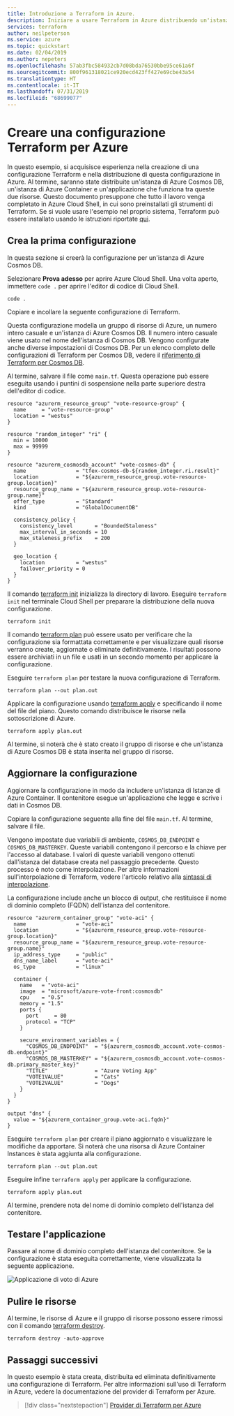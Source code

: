 ```yaml
---
title: Introduzione a Terraform in Azure.
description: Iniziare a usare Terraform in Azure distribuendo un'istanza di Azure Cosmos DB e Istanze di Azure Container.
services: terraform
author: neilpeterson
ms.service: azure
ms.topic: quickstart
ms.date: 02/04/2019
ms.author: nepeters
ms.openlocfilehash: 57ab3fbc584932cb7d08bda76530bbe95ce61a6f
ms.sourcegitcommit: 800f961318021ce920ecd423ff427e69cbe43a54
ms.translationtype: HT
ms.contentlocale: it-IT
ms.lasthandoff: 07/31/2019
ms.locfileid: "68699077"
---
```

# <a name="create-a-terraform-configuration-for-azure"></a>Creare una configurazione Terraform per Azure

In questo esempio, si acquisisce esperienza nella creazione di una configurazione Terraform e nella distribuzione di questa configurazione in Azure. Al termine, saranno state distribuite un'istanza di Azure Cosmos DB, un'istanza di Azure Container e un'applicazione che funziona tra queste due risorse. Questo documento presuppone che tutto il lavoro venga completato in Azure Cloud Shell, in cui sono preinstallati gli strumenti di Terraform. Se si vuole usare l'esempio nel proprio sistema, Terraform può essere installato usando le istruzioni riportate [qui](../virtual-machines/linux/terraform-install-configure.md).

## <a name="create-first-configuration"></a>Crea la prima configurazione

In questa sezione si creerà la configurazione per un'istanza di Azure Cosmos DB.

Selezionare **Prova adesso** per aprire Azure Cloud Shell. Una volta aperto, immettere `code .` per aprire l'editor di codice di Cloud Shell.

```azurecli-interactive
code .
```

Copiare e incollare la seguente configurazione di Terraform.

Questa configurazione modella un gruppo di risorse di Azure, un numero intero casuale e un'istanza di Azure Cosmos DB. Il numero intero casuale viene usato nel nome dell'istanza di Cosmos DB. Vengono configurate anche diverse impostazioni di Cosmos DB. Per un elenco completo delle configurazioni di Terraform per Cosmos DB, vedere il [riferimento di Terraform per Cosmos DB](https://www.terraform.io/docs/providers/azurerm/r/cosmosdb_account.html).

Al termine, salvare il file come `main.tf`. Questa operazione può essere eseguita usando i puntini di sospensione nella parte superiore destra dell'editor di codice.

```azurecli-interactive
resource "azurerm_resource_group" "vote-resource-group" {
  name     = "vote-resource-group"
  location = "westus"
}

resource "random_integer" "ri" {
  min = 10000
  max = 99999
}

resource "azurerm_cosmosdb_account" "vote-cosmos-db" {
  name                = "tfex-cosmos-db-${random_integer.ri.result}"
  location            = "${azurerm_resource_group.vote-resource-group.location}"
  resource_group_name = "${azurerm_resource_group.vote-resource-group.name}"
  offer_type          = "Standard"
  kind                = "GlobalDocumentDB"

  consistency_policy {
    consistency_level       = "BoundedStaleness"
    max_interval_in_seconds = 10
    max_staleness_prefix    = 200
  }

  geo_location {
    location          = "westus"
    failover_priority = 0
  }
}
```

Il comando [terraform init](https://www.terraform.io/docs/commands/init.html) inizializza la directory di lavoro. Eseguire `terraform init` nel terminale Cloud Shell per preparare la distribuzione della nuova configurazione.

```azurecli-interactive
terraform init
```

Il comando [terraform plan](https://www.terraform.io/docs/commands/plan.html) può essere usato per verificare che la configurazione sia formattata correttamente e per visualizzare quali risorse verranno create, aggiornate o eliminate definitivamente. I risultati possono essere archiviati in un file e usati in un secondo momento per applicare la configurazione.

Eseguire `terraform plan` per testare la nuova configurazione di Terraform.

```azurecli-interactive
terraform plan --out plan.out
```

Applicare la configurazione usando [terraform apply](https://www.terraform.io/docs/commands/apply.html) e specificando il nome del file del piano. Questo comando distribuisce le risorse nella sottoscrizione di Azure.

```azurecli-interactive
terraform apply plan.out
```

Al termine, si noterà che è stato creato il gruppo di risorse e che un'istanza di Azure Cosmos DB è stata inserita nel gruppo di risorse.

## <a name="update-configuration"></a>Aggiornare la configurazione

Aggiornare la configurazione in modo da includere un'istanza di Istanze di Azure Container. Il contenitore esegue un'applicazione che legge e scrive i dati in Cosmos DB.

Copiare la configurazione seguente alla fine del file `main.tf`. Al termine, salvare il file.

Vengono impostate due variabili di ambiente, `COSMOS_DB_ENDPOINT` e `COSMOS_DB_MASTERKEY`. Queste variabili contengono il percorso e la chiave per l'accesso al database. I valori di queste variabili vengono ottenuti dall'istanza del database creata nel passaggio precedente. Questo processo è noto come interpolazione. Per altre informazioni sull'interpolazione di Terraform, vedere l'articolo relativo alla [sintassi di interpolazione](https://www.terraform.io/docs/configuration/interpolation.html).


La configurazione include anche un blocco di output, che restituisce il nome di dominio completo (FQDN) dell'istanza del contenitore.

```azurecli-interactive
resource "azurerm_container_group" "vote-aci" {
  name                = "vote-aci"
  location            = "${azurerm_resource_group.vote-resource-group.location}"
  resource_group_name = "${azurerm_resource_group.vote-resource-group.name}"
  ip_address_type     = "public"
  dns_name_label      = "vote-aci"
  os_type             = "linux"

  container {
    name   = "vote-aci"
    image  = "microsoft/azure-vote-front:cosmosdb"
    cpu    = "0.5"
    memory = "1.5"
    ports {
      port     = 80
      protocol = "TCP"
    }

    secure_environment_variables = {
      "COSMOS_DB_ENDPOINT"  = "${azurerm_cosmosdb_account.vote-cosmos-db.endpoint}"
      "COSMOS_DB_MASTERKEY" = "${azurerm_cosmosdb_account.vote-cosmos-db.primary_master_key}"
      "TITLE"               = "Azure Voting App"
      "VOTE1VALUE"          = "Cats"
      "VOTE2VALUE"          = "Dogs"
    }
  }
}

output "dns" {
  value = "${azurerm_container_group.vote-aci.fqdn}"
}
```

Eseguire `terraform plan` per creare il piano aggiornato e visualizzare le modifiche da apportare. Si noterà che una risorsa di Azure Container Instances è stata aggiunta alla configurazione.

```azurecli-interactive
terraform plan --out plan.out
```

Eseguire infine `terraform apply` per applicare la configurazione.

```azurecli-interactive
terraform apply plan.out
```

Al termine, prendere nota del nome di dominio completo dell'istanza del contenitore.

## <a name="test-application"></a>Testare l'applicazione

Passare al nome di dominio completo dell'istanza del contenitore. Se la configurazione è stata eseguita correttamente, viene visualizzata la seguente applicazione.

![Applicazione di voto di Azure](media/terraform-quickstart/azure-vote.jpg)

## <a name="clean-up-resources"></a>Pulire le risorse

Al termine, le risorse di Azure e il gruppo di risorse possono essere rimossi con il comando [terraform destroy](https://www.terraform.io/docs/commands/destroy.html).

```azurecli-interactive
terraform destroy -auto-approve
```

## <a name="next-steps"></a>Passaggi successivi

In questo esempio è stata creata, distribuita ed eliminata definitivamente una configurazione di Terraform. Per altre informazioni sull'uso di Terraform in Azure, vedere la documentazione del provider di Terraform per Azure.

> [!div class="nextstepaction"]
> [Provider di Terraform per Azure](https://www.terraform.io/docs/providers/azurerm/)
